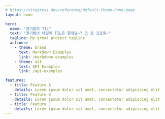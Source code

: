 ```yaml
---
# https://vitepress.dev/reference/default-theme-home-page
layout: home

hero:
  name: "권기범의 TIL"
  text: "권기범의 데일리 TIL은 뭘까요~? 코 코 코프링~"
  tagline: My great project tagline
  actions:
    - theme: brand
      text: Markdown Examples
      link: /markdown-examples
    - theme: alt
      text: API Examples
      link: /api-examples

features:
  - title: Feature A
    details: Lorem ipsum dolor sit amet, consectetur adipiscing elit
  - title: Feature B
    details: Lorem ipsum dolor sit amet, consectetur adipiscing elit
  - title: Feature C
    details: Lorem ipsum dolor sit amet, consectetur adipiscing elit
---
```


